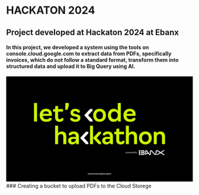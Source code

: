 # HACKATON 2024
## Project developed at Hackaton 2024 at Ebanx
#### In this project, we developed a system using the tools on console.cloud.google.com to extract data from PDFs, specifically invoices, which do not follow a standard format, transform them into structured data and upload it to Big Query using AI. 
<img src="logo_hackaton.jpeg">
### Creating a bucket to upload PDFs to the Cloud Storege





